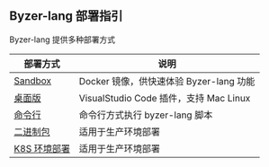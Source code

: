 ## Byzer-lang 部署指引

Byzer-lang 提供多种部署方式

| 部署方式                           | 说明                                |
|--------------------------------|-----------------------------------|
| [Sandbox](sandbox.md)          | Docker 镜像，供快速体验 Byzer-lang 功能      |
| [桌面版](desktop-installation.md) | VisualStudio Code 插件，支持 Mac Linux |
| [命令行](cli-installation.md)     | 命令行方式执行 byzer-lang 脚本              |
| [二进制包](binary-installation.md) | 适用于生产环境部署                         |
| [K8S 环境部署](binary-installation.md) | 适用于生产环境部署                         |
